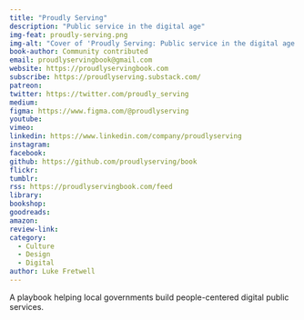 ```yaml
---
title: "Proudly Serving"
description: "Public service in the digital age"
img-feat: proudly-serving.png
img-alt: "Cover of 'Proudly Serving: Public service in the digital age'"
book-author: Community contributed
email: proudlyservingbook@gmail.com
website: https://proudlyservingbook.com
subscribe: https://proudlyserving.substack.com/
patreon: 
twitter: https://twitter.com/proudly_serving
medium: 
figma: https://www.figma.com/@proudlyserving
youtube: 
vimeo: 
linkedin: https://www.linkedin.com/company/proudlyserving
instagram: 
facebook: 
github: https://github.com/proudlyserving/book
flickr: 
tumblr: 
rss: https://proudlyservingbook.com/feed
library: 
bookshop: 
goodreads: 
amazon: 
review-link: 
category:
  - Culture
  - Design
  - Digital
author: Luke Fretwell
---
```


A playbook helping local governments build people-centered digital public services.
